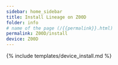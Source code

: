 ```yaml
---
sidebar: home_sidebar
title: Install Lineage on Z00D
folder: info
# name of the page (/{{permalink}}.html)
permalink: Z00D/install
device: Z00D
---
```

{% include templates/device_install.md %}
